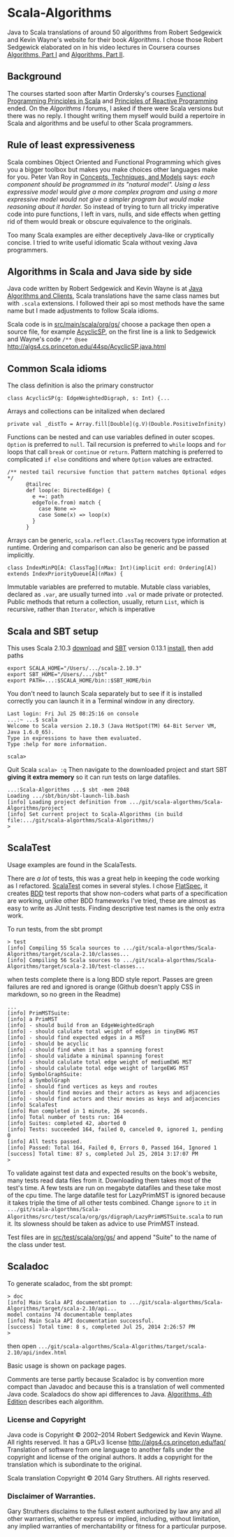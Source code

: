 # Scala-Algorithms

Java to Scala translations of around 50 algorithms from Robert Sedgewick and Kevin Wayne's website for their book _Algorithms_. I chose those Robert Sedgewick elaborated on in his video lectures in Coursera courses [Algorithms, Part I](https://www.coursera.org/course/algs4partI) and [Algorithms, Part II](https://www.coursera.org/course/algs4partII).

## Background

The courses started soon after Martin Ordersky's courses [Functional Programming Principles in Scala](https://class.coursera.org/progfun-003) and [Principles of Reactive Programming](https://class.coursera.org/reactive-001) ended. On the _Algorithms I_ forums, I asked if there were Scala versions but there was no reply. I thought writing them myself would build a repertoire in Scala and algorithms and be useful to other Scala programmers.

## Rule of least expressiveness

Scala combines Object Oriented and Functional Programming which gives you a bigger toolbox but makes you make choices other languages make for you. Peter Van Roy in [Concepts, Techniques, and Models](http://www.info.ucl.ac.be/~pvr/book.html) says: _each component should be programmed in its "natural model". Using a less expressive model would give a more complex program and using a more expressive model would not give a simpler program but would make reasoning about it harder._ So instead of trying to turn all tricky imperative code into pure functions, I left in vars, nulls, and side effects when getting rid of them would break or obscure equivalence to the originals.

Too many Scala examples are either deceptively Java-like or cryptically concise. I tried to write useful idiomatic Scala without vexing Java programmers.

## Algorithms in Scala and Java side by side

Java code written by Robert Sedgewick and Kevin Wayne is at [Java Algorithms and Clients](http://algs4.cs.princeton.edu/code/), Scala translations have the same class names but with `.scala` extensions. I followed their api so most methods have the same name but I made adjustments to follow Scala idioms.

Scala code is in [src/main/scala/org/gs/](https://github.com/garyaiki/Scala-Algorithms/tree/master/src/main/scala/org/gs) choose a package then open a source file, for example [AcyclicSP](https://github.com/garyaiki/Scala-Algorithms/blob/master/src/main/scala/org/gs/digraph/AcyclicSP.scala), on the first line is a link to Sedgewick and Wayne's code `/** @see` <http://algs4.cs.princeton.edu/44sp/AcyclicSP.java.html>

## Common Scala idioms

The class definition is also the primary constructor
```
class AcyclicSP(g: EdgeWeightedDigraph, s: Int) {...
```

Arrays and collections can be initalized when declared
```
private val _distTo = Array.fill[Double](g.V)(Double.PositiveInfinity)
```

Functions can be nested and can use variables defined in outer scopes. `Option` is preferred to `null`. Tail recursion is preferred to `while` loops and `for` loops that call `break` or `continue` or `return`. Pattern matching is preferred to complicated `if else` conditions and where `Option` values are extracted.
```
/** nested tail recursive function that pattern matches Optional edges */
      @tailrec
      def loop(e: DirectedEdge) {
        e +=: path
        edgeTo(e.from) match {
          case None =>
          case Some(x) => loop(x)
        }
      }
```

Arrays can be generic, `scala.reflect.ClassTag` recovers type information at runtime. Ordering and comparison can also be generic and be passed implicitly. 
 ```
 class IndexMinPQ[A: ClassTag](nMax: Int)(implicit ord: Ordering[A]) extends IndexPriorityQueue[A](nMax) {
  ```
Immutable variables are preferred to mutable. Mutable class variables, declared as `.var`, are usually turned into `.val` or made private or protected. Public methods that return a collection, usually, return `List`, which is recursive, rather than `Iterator`, which is imperative

## Scala and SBT setup

This uses Scala 2.10.3 [download](http://www.scala-lang.org/download/2.10.3.html) and [SBT](http://www.scala-sbt.org/0.13.1/docs/index.html) version 0.13.1 [install](http://www.scala-sbt.org/0.13.1/docs/Getting-Started/Setup.html#installing-sbt), then add paths
```
export SCALA_HOME="/Users/.../scala-2.10.3"
export SBT_HOME="/Users/.../sbt"
export PATH=...:$SCALA_HOME/bin::$SBT_HOME/bin
```

You don't need to launch Scala separately but to see if it is installed correctly you can launch it in a Terminal window in any directory.

```
Last login: Fri Jul 25 08:25:16 on console
...:~ ...$ scala
Welcome to Scala version 2.10.3 (Java HotSpot(TM) 64-Bit Server VM, Java 1.6.0_65).
Type in expressions to have them evaluated.
Type :help for more information.

scala> 
```

Quit Scala `scala> :q` Then navigate to the downloaded project and start SBT **giving it extra memory** so it can run tests on large datafiles.

```
...:Scala-Algorithms ...$ sbt -mem 2048
Loading .../sbt/bin/sbt-launch-lib.bash
[info] Loading project definition from .../git/scala-algorthms/Scala-Algorithms/project
[info] Set current project to Scala-Algorithms (in build file:.../git/scala-algorthms/Scala-Algorithms/)
> 
```

## ScalaTest

Usage examples are found in the ScalaTests.

There are _a lot_ of tests, this was a great help in keeping the code working as I refactored. [ScalaTest](http://www.scalatest.org) comes in several styles. I chose [FlatSpec](http://www.scalatest.org/user_guide/selecting_a_style), it creates [BDD](http://dannorth.net/introducing-bdd/) test reports that show non-coders what parts of a specification are working, unlike other BDD frameworks I've tried, these are almost as easy to write as JUnit tests. Finding descriptive test names is the only extra work.

To run tests, from the sbt prompt
```
> test
[info] Compiling 55 Scala sources to .../git/scala-algorthms/Scala-Algorithms/target/scala-2.10/classes...
[info] Compiling 56 Scala sources to .../git/scala-algorthms/Scala-Algorithms/target/scala-2.10/test-classes...
```
when tests complete there is a long BDD style report. Passes are green failures are red and ignored is orange (Github doesn't apply CSS in markdown, so no green in the Readme)
```
...
[info] PrimMSTSuite:
[info] a PrimMST
[info] - should build from an EdgeWeightedGraph
[info] - should calulate total weight of edges in tinyEWG MST
[info] - should find expected edges in a MST
[info] - should be acyclic
[info] - should find when it has a spanning forest
[info] - should validate a minimal spanning forest
[info] - should calulate total edge weight of mediumEWG MST
[info] - should calulate total edge weight of largeEWG MST
[info] SymbolGraphSuite:
[info] a SymbolGraph
[info] - should find vertices as keys and routes
[info] - should find movies and their actors as keys and adjacencies
[info] - should find actors and their movies as keys and adjacencies
[info] ScalaTest
[info] Run completed in 1 minute, 26 seconds.
[info] Total number of tests run: 164
[info] Suites: completed 42, aborted 0
[info] Tests: succeeded 164, failed 0, canceled 0, ignored 1, pending 0
[info] All tests passed.
[info] Passed: Total 164, Failed 0, Errors 0, Passed 164, Ignored 1
[success] Total time: 87 s, completed Jul 25, 2014 3:17:07 PM
> 
```
To validate against test data and expected results on the book's website, many tests read data files from it. Downloading them takes most of the test's time. A few tests are run on megabyte datafiles and these take most of the cpu time. The large datafile test for LazyPrimMST is ignored because it takes triple the time of all other tests combined. Change `ignore` to `it` 
in `.../git/scala-algorthms/Scala-Algorithms/src/test/scala/org/gs/digraph/LazyPrimMSTSuite.scala`
to run it. Its slowness should be taken as advice to use PrimMST instead.

Test files are in [src/test/scala/org/gs/](https://github.com/garyaiki/Scala-Algorithms/tree/master/src/test/scala/org/gs) and append "Suite" to the name of the class under test.

## Scaladoc


To generate scaladoc, from the sbt prompt:
```
> doc
[info] Main Scala API documentation to .../git/scala-algorthms/Scala-Algorithms/target/scala-2.10/api...
model contains 74 documentable templates
[info] Main Scala API documentation successful.
[success] Total time: 8 s, completed Jul 25, 2014 2:26:57 PM
> 
```

then open 
`.../git/scala-algorthms/Scala-Algorithms/target/scala-2.10/api/index.html`

Basic usage is shown on package pages.

Comments are terse partly because Scaladoc is by convention more compact than Javadoc and because this is a translation of well commented Java code. Scaladocs do show api differences to Java. [Algorithms, 4th Edition](http://algs4.cs.princeton.edu/home/) describes each algorithm.

### License and Copyright
Java code is Copyright © 2002–2014 Robert Sedgewick and Kevin Wayne. All rights reserved. It has a GPLv3 license <http://algs4.cs.princeton.edu/faq/> Translation of software from one language to another falls under the copyright and license of the original authors. It adds a copyright for the translation which is subordinate to the original.

Scala translation Copyright © 2014 Gary Struthers. All rights reserved.

### Disclaimer of Warranties.
Gary Struthers disclaims to the fullest extent authorized by law any and all other warranties, whether express or implied, including, without limitation, any implied warranties of merchantability or fitness for a particular purpose.

